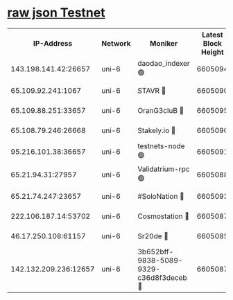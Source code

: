 [raw json Testnet](https://rpc-check.junot.stavr.tech/junot/rpc-junot-result.json)
=


<table><tr><th>IP-Address</th><th>Network</th><th>Moniker</th><th>Latest Block Height</th><th>Earliest Block Height</th><th>Catching Up</th><th>Tx Index</th><th>Voting Power</th><th>Scan Time</th></tr><tr><td>143.198.141.42:26657</td><td>uni-6</td><td>daodao_indexer 🟢</td><td>6605094</td><td>1</td><td>False</td><td>off</td><td>0</td><td>2023-12-31T19:51:11.529284483UTC</td></tr><tr><td>65.109.92.241:1067</td><td>uni-6</td><td>STAVR 🔴</td><td>6605090</td><td>1138541</td><td>False</td><td>on</td><td>6042</td><td>2023-12-31T19:51:01.395136311UTC</td></tr><tr><td>65.109.88.251:33657</td><td>uni-6</td><td>OranG3cluB 🔴</td><td>6605095</td><td>1138541</td><td>False</td><td>on</td><td>11</td><td>2023-12-31T19:51:16.054153111UTC</td></tr><tr><td>65.108.79.246:26668</td><td>uni-6</td><td>Stakely.io 🔴</td><td>6605090</td><td>1570872</td><td>False</td><td>on</td><td>1358933</td><td>2023-12-31T19:51:01.714034790UTC</td></tr><tr><td>95.216.101.38:36657</td><td>uni-6</td><td>testnets-node 🟢</td><td>6605091</td><td>1615130</td><td>False</td><td>on</td><td>0</td><td>2023-12-31T19:51:04.112416541UTC</td></tr><tr><td>65.21.94.31:27957</td><td>uni-6</td><td>Validatrium-rpc 🟢</td><td>6605088</td><td>2943363</td><td>False</td><td>on</td><td>0</td><td>2023-12-31T19:50:56.896512420UTC</td></tr><tr><td>65.21.74.247:23657</td><td>uni-6</td><td>#SoloNation 🔴</td><td>6605093</td><td>5208001</td><td>False</td><td>on</td><td>112</td><td>2023-12-31T19:51:10.598167841UTC</td></tr><tr><td>222.106.187.14:53702</td><td>uni-6</td><td>Cosmostation 🔴</td><td>6605087</td><td>5344501</td><td>False</td><td>on</td><td>110003</td><td>2023-12-31T19:50:54.440245490UTC</td></tr><tr><td>46.17.250.108:61157</td><td>uni-6</td><td>Sr20de 🔴</td><td>6605085</td><td>6419777</td><td>False</td><td>on</td><td>28</td><td>2023-12-31T19:50:48.636961212UTC</td></tr><tr><td>142.132.209.236:12657</td><td>uni-6</td><td>3b652bff-9838-5089-9329-c36d8f3deceb 🔴</td><td>6605087</td><td>6601280</td><td>False</td><td>on</td><td>157563</td><td>2023-12-31T19:50:53.030629842UTC</td></tr></table>
